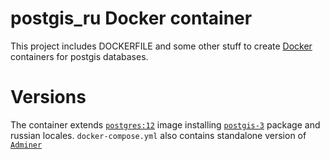 # postgis_ru Docker container

This project includes DOCKERFILE and some other stuff to create [Docker](https://www.docker.com/) containers for postgis databases. 

# Versions

The container extends [`postgres:12`](https://hub.docker.com/layers/postgres/library/postgres/12/images/sha256-328b452c593fa415c523ac54ec06a1170c4fccf170f41aa967ab159765c44f89) image installing [`postgis-3`](https://postgis.net/2019/10/20/postgis-3.0.0/) package and russian locales. `docker-compose.yml` also contains standalone version of [`Adminer`](https://hub.docker.com/layers/adminer/library/adminer/standalone/images/sha256-7c35ea4895ace6033f7171efb53e515ba929e287b75c8c916dd3e0d7dc4634f6) 